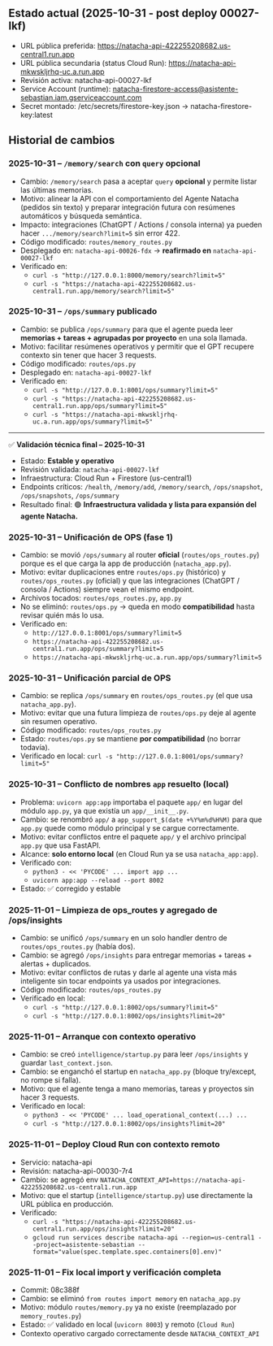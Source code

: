 ## Estado actual (2025-10-31 - post deploy 00027-lkf)
- URL pública preferida: https://natacha-api-422255208682.us-central1.run.app
- URL pública secundaria (status Cloud Run): https://natacha-api-mkwskljrhq-uc.a.run.app
- Revisión activa: natacha-api-00027-lkf
- Service Account (runtime): natacha-firestore-access@asistente-sebastian.iam.gserviceaccount.com
- Secret montado: /etc/secrets/firestore-key.json → natacha-firestore-key:latest

## Historial de cambios

### 2025-10-31 – `/memory/search` con `query` opcional
- Cambio: `/memory/search` pasa a aceptar `query` **opcional** y permite listar las últimas memorias.
- Motivo: alinear la API con el comportamiento del Agente Natacha (pedidos sin texto) y preparar integración futura con resúmenes automáticos y búsqueda semántica.
- Impacto: integraciones (ChatGPT / Actions / consola interna) ya pueden hacer `.../memory/search?limit=5` sin error 422.
- Código modificado: `routes/memory_routes.py`
- Desplegado en: `natacha-api-00026-fdx` → **reafirmado en** `natacha-api-00027-lkf`
- Verificado en:
  - `curl -s "http://127.0.0.1:8000/memory/search?limit=5"`
  - `curl -s "https://natacha-api-422255208682.us-central1.run.app/memory/search?limit=5"`

### 2025-10-31 – `/ops/summary` publicado
- Cambio: se publica `/ops/summary` para que el agente pueda leer **memorias + tareas + agrupadas por proyecto** en una sola llamada.
- Motivo: facilitar resúmenes operativos y permitir que el GPT recupere contexto sin tener que hacer 3 requests.
- Código modificado: `routes/ops.py`
- Desplegado en: `natacha-api-00027-lkf`
- Verificado en:
  - `curl -s "http://127.0.0.1:8001/ops/summary?limit=5"`
  - `curl -s "https://natacha-api-422255208682.us-central1.run.app/ops/summary?limit=5"`
  - `curl -s "https://natacha-api-mkwskljrhq-uc.a.run.app/ops/summary?limit=5"`

---

✅ **Validación técnica final – 2025-10-31**
- Estado: **Estable y operativo**
- Revisión validada: `natacha-api-00027-lkf`
- Infraestructura: Cloud Run + Firestore (us-central1)
- Endpoints críticos: `/health`, `/memory/add`, `/memory/search`, `/ops/snapshot`, `/ops/snapshots`, `/ops/summary`
- Resultado final: 🟢 **Infraestructura validada y lista para expansión del agente Natacha.**

### 2025-10-31 – Unificación de OPS (fase 1)
- Cambio: se movió `/ops/summary` al router **oficial** (`routes/ops_routes.py`) porque es el que carga la app de producción (`natacha_app.py`).
- Motivo: evitar duplicaciones entre `routes/ops.py` (histórico) y `routes/ops_routes.py` (oficial) y que las integraciones (ChatGPT / consola / Actions) siempre vean el mismo endpoint.
- Archivos tocados: `routes/ops_routes.py`, `app.py`
- No se eliminó: `routes/ops.py` → queda en modo **compatibilidad** hasta revisar quién más lo usa.
- Verificado en:
  - `http://127.0.0.1:8001/ops/summary?limit=5`
  - `https://natacha-api-422255208682.us-central1.run.app/ops/summary?limit=5`
  - `https://natacha-api-mkwskljrhq-uc.a.run.app/ops/summary?limit=5`

### 2025-10-31 – Unificación parcial de OPS
- Cambio: se replica `/ops/summary` en `routes/ops_routes.py` (el que usa `natacha_app.py`).
- Motivo: evitar que una futura limpieza de `routes/ops.py` deje al agente sin resumen operativo.
- Código modificado: `routes/ops_routes.py`
- Estado: `routes/ops.py` se mantiene **por compatibilidad** (no borrar todavía).
- Verificado en local: `curl -s "http://127.0.0.1:8001/ops/summary?limit=5"`

### 2025-10-31 – Conflicto de nombres `app` resuelto (local)
- Problema: `uvicorn app:app` importaba el paquete `app/` en lugar del módulo `app.py`, ya que existía un `app/__init__.py`.
- Cambio: se renombró `app/` a `app_support_$(date +%Y%m%d%H%M)` para que `app.py` quede como módulo principal y se cargue correctamente.
- Motivo: evitar conflictos entre el paquete `app/` y el archivo principal `app.py` que usa FastAPI.
- Alcance: **solo entorno local** (en Cloud Run ya se usa `natacha_app:app`).
- Verificado con:
  - `python3 - << 'PYCODE' ... import app ...`
  - `uvicorn app:app --reload --port 8002`
- Estado: ✅ corregido y estable

### 2025-11-01 – Limpieza de ops_routes y agregado de /ops/insights
- Cambio: se unificó `/ops/summary` en un solo handler dentro de `routes/ops_routes.py` (había dos).
- Cambio: se agregó `/ops/insights` para entregar memorias + tareas + alertas + duplicados.
- Motivo: evitar conflictos de rutas y darle al agente una vista más inteligente sin tocar endpoints ya usados por integraciones.
- Código modificado: `routes/ops_routes.py`
- Verificado en local:
  - `curl -s "http://127.0.0.1:8002/ops/summary?limit=5"`
  - `curl -s "http://127.0.0.1:8002/ops/insights?limit=20"`

### 2025-11-01 – Arranque con contexto operativo
- Cambio: se creó `intelligence/startup.py` para leer `/ops/insights` y guardar `last_context.json`.
- Cambio: se enganchó el startup en `natacha_app.py` (bloque try/except, no rompe si falla).
- Motivo: que el agente tenga a mano memorias, tareas y proyectos sin hacer 3 requests.
- Verificado en local:
  - `python3 - << 'PYCODE' ... load_operational_context(...) ...`
  - `curl -s "http://127.0.0.1:8002/ops/insights?limit=20"`

### 2025-11-01 – Deploy Cloud Run con contexto remoto
- Servicio: natacha-api
- Revisión: natacha-api-00030-7r4
- Cambio: se agregó env `NATACHA_CONTEXT_API=https://natacha-api-422255208682.us-central1.run.app`
- Motivo: que el startup (`intelligence/startup.py`) use directamente la URL pública en producción.
- Verificado:
  - `curl -s "https://natacha-api-422255208682.us-central1.run.app/ops/insights?limit=20"`
  - `gcloud run services describe natacha-api --region=us-central1 --project=asistente-sebastian --format="value(spec.template.spec.containers[0].env)"`

### 2025-11-01 – Fix local import y verificación completa
- Commit: 08c388f
- Cambio: se eliminó `from routes import memory` en `natacha_app.py`
- Motivo: módulo `routes/memory.py` ya no existe (reemplazado por `memory_routes.py`)
- Estado: ✅ validado en local (`uvicorn 8003`) y remoto (`Cloud Run`)
- Contexto operativo cargado correctamente desde `NATACHA_CONTEXT_API`
